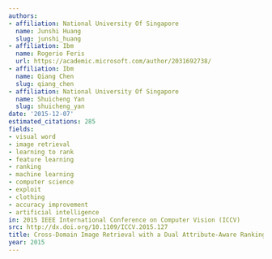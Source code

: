 ```yaml
---
authors:
- affiliation: National University Of Singapore
  name: Junshi Huang
  slug: junshi_huang
- affiliation: Ibm
  name: Rogerio Feris
  url: https://academic.microsoft.com/author/2031692738/
- affiliation: Ibm
  name: Qiang Chen
  slug: qiang_chen
- affiliation: National University Of Singapore
  name: Shuicheng Yan
  slug: shuicheng_yan
date: '2015-12-07'
estimated_citations: 285
fields:
- visual word
- image retrieval
- learning to rank
- feature learning
- ranking
- machine learning
- computer science
- exploit
- clothing
- accuracy improvement
- artificial intelligence
in: 2015 IEEE International Conference on Computer Vision (ICCV)
src: http://dx.doi.org/10.1109/ICCV.2015.127
title: Cross-Domain Image Retrieval with a Dual Attribute-Aware Ranking Network
year: 2015
---
```


